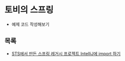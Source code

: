 # 토비의 스프링
- 예제 코드 작성해보기

## 목록 
- [STS에서 만든 스프링 레거시 프로젝트 IntelliJ에 import 하기](markdown/import_spring_legacy_project.md)

